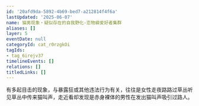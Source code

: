 ```yaml
---
id: '20afd9da-5892-4b69-bed7-a212814f4f6a'
lastUpdated: '2025-06-07'
name: 猫男现象・疑似存在的自我野化-恋物癖爱好者集群
aliases: []
layer: 5
eventDate: null
categoryId: cat_r0rzgkOi
tagIds:
- tag_6irejv37
timelineEvents: []
relations: []
titledLinks: []
---
```

有多起目击的现象，与暴露狂或其他违法行为有关，往往是女性走夜路路过草丛听见草丛中传来猫叫声，走近看却发现是赤身裸体的男性在发出猫叫声吸引过路人。
